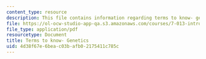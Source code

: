 ```yaml
---
content_type: resource
description: This file contains information regarding terms to know- genetics.
file: https://ol-ocw-studio-app-qa.s3.amazonaws.com/courses/7-013-introductory-biology-spring-2013/4d38f67e6beac03bafb02175411c785c_MIT7_013S13_Genetics.pdf
file_type: application/pdf
resourcetype: Document
title: Terms to know- Genetics
uid: 4d38f67e-6bea-c03b-afb0-2175411c785c
---
```

